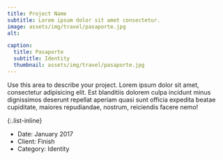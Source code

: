 ```yaml
---
title: Project Name
subtitle: Lorem ipsum dolor sit amet consectetur.
image: assets/img/travel/pasaporte.jpg
alt: 

caption:
  title: Pasaporte
  subtitle: Identity
  thumbnail: assets/img/travel/pasaporte.jpg
---
```

Use this area to describe your project. Lorem ipsum dolor sit amet, consectetur adipisicing elit. Est blanditiis dolorem culpa incidunt minus dignissimos deserunt repellat aperiam quasi sunt officia expedita beatae cupiditate, maiores repudiandae, nostrum, reiciendis facere nemo!

{:.list-inline}
- Date: January 2017
- Client: Finish
- Category: Identity

